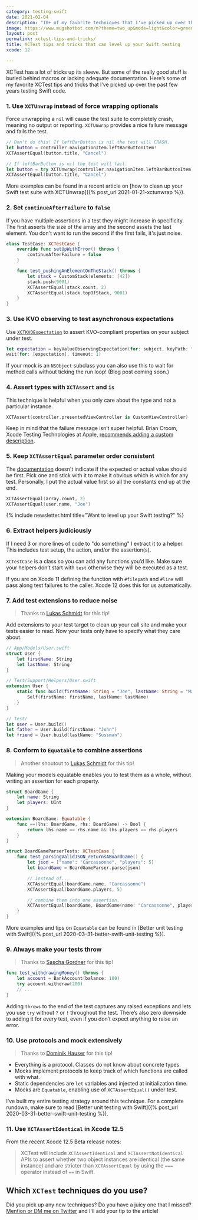 ```yaml
---
category: testing-swift
date: 2021-02-04
description: "10+ of my favorite techniques that I've picked up over the past few years of testing Swift code."
image: https://www.mugshotbot.com/m?theme=two_up&mode=light&color=green&pattern=diagonal_lines&image=7c182203&url=https://masilotti.com/xctest-tips-and-tricks/
layout: post
permalink: xctest-tips-and-tricks/
title: XCTest tips and tricks that can level up your Swift testing
xcode: 12

---
```


XCTest has a lot of tricks up its sleeve. But some of the really good stuff is buried behind macros or lacking adequate documentation. Here’s some of my favorite XCTest tips and tricks that I’ve picked up over the past few years testing Swift code.

### 1. Use `XCTUnwrap` instead of force wrapping optionals

Force unwrapping a `nil` will cause the test suite to completely crash, meaning no output or reporting. `XCTUnwrap` provides a nice failure message and fails the test.

```swift
// Don't do this! If leftBarButton is nil the test will CRASH.
let button = controller.navigationItem.leftBarButtonItem!
XCTAssertEqual(button.title, "Cancel")
```

```swift
// If leftBarButton is nil the test will fail.
let button = try XCTUnwrap(controller.navigationItem.leftBarButtonItem)
XCTAssertEqual(button.title, "Cancel")
```

More examples can be found in a recent article on [how to clean up your Swift test suite with XCTUnwrap]({% post_url 2021-01-21-xctunwrap %}).

### 2. Set `continueAfterFailure` to `false`

If you have multiple assertions in a test they might increase in specificity. The first asserts the size of the array and the second assets the last element. You don't want to run the second if the first fails, it's just noise.

```swift
class TestCase: XCTestCase {
    override func setUpWithError() throws {
        continueAfterFailure = false
    }

    func test_pushingAnElementOnTheStack() throws {
        let stack = CustomStack(elements: [42])
        stack.push(9001)
        XCTAssertEqual(stack.count, 2)
        XCTAssertEqual(stack.topOfStack, 9001)
    }
}
```

### 3. Use KVO observing to test asynchronous expectations

Use [`XCTKVOExpectation`](https://developer.apple.com/documentation/xctest/xctkvoexpectation) to assert KVO-compliant properties on your subject under test.

```swift
let expectation = keyValueObservingExpectation(for: subject, keyPath: "property", expectedValue: value)
wait(for: [expectation], timeout: 1)
```

If your mock is an `NSObject` subclass you can also use this to wait for method calls without ticking the run loop! (Blog post coming soon.)

### 4. Assert types with `XCTAssert` and `is`

This technique is helpful when you only care about the type and not a particular instance.

```swift
XCTAssert(controller.presentedViewController is CustomViewController)
```

Keep in mind that the failure message isn’t super helpful. Brian Croom, Xcode Testing Technologies at Apple, [recommends adding a custom description](https://twitter.com/aikoniv/status/1356776234923954177?s=20).

### 5. Keep `XCTAssertEqual` parameter order consistent

The [documentation](https://developer.apple.com/documentation/xctest/xctassertequal) doesn't indicate if the expected or actual value should be first. Pick one and stick with it to make it obvious which is which for any test. Personally, I put the actual value first so all the constants end up at the end.

```swift
XCTAssertEqual(array.count, 2)
XCTAssertEqual(user.name, "Joe")
```

<div class="pb-16">
  {% include newsletter.html title="Want to level up your Swift testing?" %}
</div>

### 6. Extract helpers judiciously

If I need 3 or more lines of code to "do something" I extract it to a helper. This includes test setup, the action, and/or the assertion(s). 

`XCTestCase` is a class so you can add any functions you’d like. Make sure your helpers don’t start with `test` otherwise they will be executed as a test.

If you are on Xcode 11 defining the function with `#filepath` and `#line` will pass along test failures to the caller. Xcode 12 does this for us automatically.

### 7. Add test extensions to reduce noise

> Thanks to [Lukas Schmidt](https://twitter.com/lightsprint09) for this tip!

Add extensions to your test target to clean up your call site and make your tests easier to read. Now your tests only have to specify what they care about.

```swift
// App/Models/User.swift
struct User {
    let firstName: String
    let lastName: String
}

// Test/Support/Helpers/User.swift
extension User {
    static func build(firstName: String = "Joe", lastName: String = "Masilotti") -> Self {
        Self(firstName: firstName, lastName: lastName)
    }
}

// Test/
let user = User.build()
let father = User.build(firstName: "John")
let friend = User.build(lastName: "Sussman")
```

### 8. Conform to `Equatable` to combine assertions

> Another shoutout to [Lukas Schmidt](https://twitter.com/lightsprint09) for this tip!

Making your models equatable enables you to test them as a whole, without writing an assertion for each property.

```swift
struct BoardGame {
    let name: String
    let players: UInt
}

extension BoardGame: Equatable {
    func ==(lhs: BoardGame, rhs: BoardGame) -> Bool {
        return lhs.name == rhs.name && lhs.players == rhs.players
    }
}

struct BoardGameParserTests: XCTestCase {
    func test_parsingValidJSON_returnsABoardGame() {
        let json = ["name": "Carcassonne", "players": 5]
        let boardGame = BoardGameParser.parse(json)

        // Instead of...
        XCTAssertEqual(boardGame.name, "Carcassonne")
        XCTAssertEqual(boardGame.players, 5)

        // combine them into one assertion.
        XCTAssertEqual(boardGame, BoardGame(name: "Carcassonne", players: 5))
    }
}
```

More examples and tips on `Equatable` can be found in [Better unit testing with Swift]({% post_url 2020-03-31-better-swift-unit-testing %}).

### 9. Always make your tests throw

> Thanks to [Sascha Gordner](https://twitter.com/forceunwrap) for this tip!

```swift
func test_withdrawingMoney() throws {
    let account = BankAccount(balance: 100)
    try account.withdraw(200)
    // ...
}
```

Adding `throws` to the end of the test captures any raised exceptions and lets you use `try` without `?` or `!` throughout the test. There’s also zero downside to adding it for every test, even if you don’t expect anything to raise an error.

### 10. Use protocols and mock extensively

> Thanks to  [Dominik Hauser](https://twitter.com/dasdom)  for this tip!

* Everything is a protocol. Classes do not know about concrete types.
* Mocks implement protocols to keep track of which functions are called with what.
* Static dependencies are `let` variables and injected at initialization time.
* Mocks are `Equatable`, enabling use of `XCTAssertEqual()` under test.

I’ve built my entire testing strategy around this technique.  For a complete rundown, make sure to read [Better unit testing with Swift]({% post_url 2020-03-31-better-swift-unit-testing %}).

### 11. Use `XCTAssertIdentical` in Xcode 12.5

From the recent Xcode 12.5 Beta release notes:

> XCTest will include `XCTAssertIdentical` and `XCTAssertNotIdentical` APIs to assert whether two object instances are identical (the same instance) and are stricter than `XCTAssertEqual` by using the `===` operator instead of `==` in Swift.

## Which `XCTest` techniques do you use?

Did you pick up any new techniques? Do you have a juicy one that I missed? [Mention or DM me on Twitter](https://twitter.com/joemasilotti) and I'll add your tip to the article!
